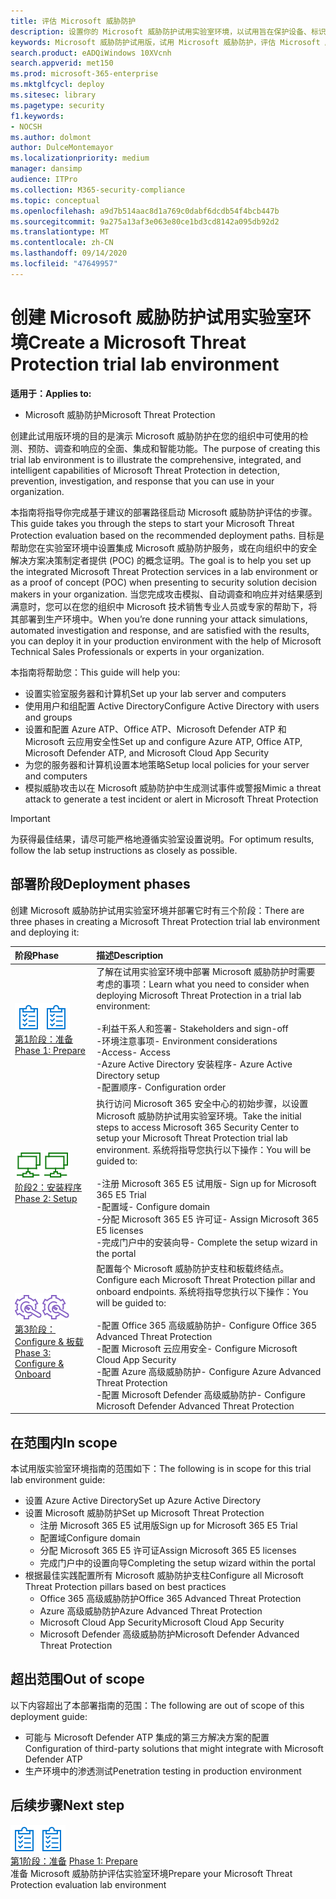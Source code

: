 ```yaml
---
title: 评估 Microsoft 威胁防护
description: 设置你的 Microsoft 威胁防护试用实验室环境，以试用旨在保护设备、标识、数据和应用程序的联合威胁防护解决方案如何帮助贵组织
keywords: Microsoft 威胁防护试用版，试用 Microsoft 威胁防护，评估 Microsoft 威胁防护，Microsoft 威胁防护评估实验室，网络安全，高级持久威胁，企业安全性，设备，设备，标识，用户，数据，应用程序，事件，自动化调查和修正，高级搜寻
search.product: eADQiWindows 10XVcnh
search.appverid: met150
ms.prod: microsoft-365-enterprise
ms.mktglfcycl: deploy
ms.sitesec: library
ms.pagetype: security
f1.keywords:
- NOCSH
ms.author: dolmont
author: DulceMontemayor
ms.localizationpriority: medium
manager: dansimp
audience: ITPro
ms.collection: M365-security-compliance
ms.topic: conceptual
ms.openlocfilehash: a9d7b514aac8d1a769c0dabf6dcdb54f4bcb447b
ms.sourcegitcommit: 9a275a13af3e063e80ce1bd3cd8142a095db92d2
ms.translationtype: MT
ms.contentlocale: zh-CN
ms.lasthandoff: 09/14/2020
ms.locfileid: "47649957"
---
```

# <a name="create-a-microsoft-threat-protection-trial-lab-environment"></a><span data-ttu-id="66feb-104">创建 Microsoft 威胁防护试用实验室环境</span><span class="sxs-lookup"><span data-stu-id="66feb-104">Create a Microsoft Threat Protection trial lab environment</span></span> 

<span data-ttu-id="66feb-105">**适用于：**</span><span class="sxs-lookup"><span data-stu-id="66feb-105">**Applies to:**</span></span>
- <span data-ttu-id="66feb-106">Microsoft 威胁防护</span><span class="sxs-lookup"><span data-stu-id="66feb-106">Microsoft Threat Protection</span></span>

<span data-ttu-id="66feb-107">创建此试用版环境的目的是演示 Microsoft 威胁防护在您的组织中可使用的检测、预防、调查和响应的全面、集成和智能功能。</span><span class="sxs-lookup"><span data-stu-id="66feb-107">The purpose of creating this trial lab environment is to illustrate the comprehensive, integrated, and intelligent capabilities of Microsoft Threat Protection in detection, prevention, investigation, and response that you can use in your organization.</span></span> 

<span data-ttu-id="66feb-108">本指南将指导你完成基于建议的部署路径启动 Microsoft 威胁防护评估的步骤。</span><span class="sxs-lookup"><span data-stu-id="66feb-108">This guide takes you through the steps to start your Microsoft Threat Protection evaluation based on the recommended deployment paths.</span></span> <span data-ttu-id="66feb-109">目标是帮助您在实验室环境中设置集成 Microsoft 威胁防护服务，或在向组织中的安全解决方案决策制定者提供 (POC) 的概念证明。</span><span class="sxs-lookup"><span data-stu-id="66feb-109">The goal is to help you set up the integrated Microsoft Threat Protection services in a lab environment or as a proof of concept (POC) when presenting to security solution decision makers in your organization.</span></span> <span data-ttu-id="66feb-110">当您完成攻击模拟、自动调查和响应并对结果感到满意时，您可以在您的组织中 Microsoft 技术销售专业人员或专家的帮助下，将其部署到生产环境中。</span><span class="sxs-lookup"><span data-stu-id="66feb-110">When you’re done running your attack simulations, automated investigation and response, and are satisfied with the results, you can deploy it in your production environment with the help of Microsoft Technical Sales Professionals or experts in your organization.</span></span> 

<span data-ttu-id="66feb-111">本指南将帮助您：</span><span class="sxs-lookup"><span data-stu-id="66feb-111">This guide will help you:</span></span>
- <span data-ttu-id="66feb-112">设置实验室服务器和计算机</span><span class="sxs-lookup"><span data-stu-id="66feb-112">Set up your lab server and computers</span></span>
- <span data-ttu-id="66feb-113">使用用户和组配置 Active Directory</span><span class="sxs-lookup"><span data-stu-id="66feb-113">Configure Active Directory with users and groups</span></span>
- <span data-ttu-id="66feb-114">设置和配置 Azure ATP、Office ATP、Microsoft Defender ATP 和 Microsoft 云应用安全性</span><span class="sxs-lookup"><span data-stu-id="66feb-114">Set up and configure Azure ATP, Office ATP, Microsoft Defender ATP, and Microsoft Cloud App Security</span></span>
- <span data-ttu-id="66feb-115">为您的服务器和计算机设置本地策略</span><span class="sxs-lookup"><span data-stu-id="66feb-115">Setup local policies for your server and computers</span></span>
- <span data-ttu-id="66feb-116">模拟威胁攻击以在 Microsoft 威胁防护中生成测试事件或警报</span><span class="sxs-lookup"><span data-stu-id="66feb-116">Mimic a threat attack to generate a test incident or alert in Microsoft Threat Protection</span></span>

>[!IMPORTANT]
><span data-ttu-id="66feb-117">为获得最佳结果，请尽可能严格地遵循实验室设置说明。</span><span class="sxs-lookup"><span data-stu-id="66feb-117">For optimum results, follow the lab setup instructions as closely as possible.</span></span>


## <a name="deployment-phases"></a><span data-ttu-id="66feb-118">部署阶段</span><span class="sxs-lookup"><span data-stu-id="66feb-118">Deployment phases</span></span>

<span data-ttu-id="66feb-119">创建 Microsoft 威胁防护试用实验室环境并部署它时有三个阶段：</span><span class="sxs-lookup"><span data-stu-id="66feb-119">There are three phases in creating a Microsoft Threat Protection trial lab environment and deploying it:</span></span>

|<span data-ttu-id="66feb-120">阶段</span><span class="sxs-lookup"><span data-stu-id="66feb-120">Phase</span></span> | <span data-ttu-id="66feb-121">描述</span><span class="sxs-lookup"><span data-stu-id="66feb-121">Description</span></span> | 
|:-------|:-----|
| <span data-ttu-id="66feb-122">![第1阶段：准备](../../media/prepare.png)</span><span class="sxs-lookup"><span data-stu-id="66feb-122">![Phase 1: Prepare](../../media/prepare.png)</span></span><br>[<span data-ttu-id="66feb-123">第1阶段：准备</span><span class="sxs-lookup"><span data-stu-id="66feb-123">Phase 1: Prepare</span></span>](prepare-mtpeval.md)| <span data-ttu-id="66feb-124">了解在试用实验室环境中部署 Microsoft 威胁防护时需要考虑的事项：</span><span class="sxs-lookup"><span data-stu-id="66feb-124">Learn what you need to consider when deploying Microsoft Threat Protection in a trial lab environment:</span></span> <br><br><span data-ttu-id="66feb-125">-利益干系人和签署</span><span class="sxs-lookup"><span data-stu-id="66feb-125">- Stakeholders and sign-off</span></span> <br> <span data-ttu-id="66feb-126">-环境注意事项</span><span class="sxs-lookup"><span data-stu-id="66feb-126">- Environment considerations</span></span> <br><span data-ttu-id="66feb-127">-Access</span><span class="sxs-lookup"><span data-stu-id="66feb-127">- Access</span></span> <br><span data-ttu-id="66feb-128">-Azure Active Directory 安装程序</span><span class="sxs-lookup"><span data-stu-id="66feb-128">- Azure Active Directory setup</span></span> <br> <span data-ttu-id="66feb-129">-配置顺序</span><span class="sxs-lookup"><span data-stu-id="66feb-129">- Configuration order</span></span>
|  <span data-ttu-id="66feb-130">![阶段2：安装程序](../../media/setup.png)</span><span class="sxs-lookup"><span data-stu-id="66feb-130">![Phase 2: Setup](../../media/setup.png)</span></span> <br>[<span data-ttu-id="66feb-131">阶段2：安装程序</span><span class="sxs-lookup"><span data-stu-id="66feb-131">Phase 2: Setup</span></span>](setup-mtpeval.md)|  <span data-ttu-id="66feb-132">执行访问 Microsoft 365 安全中心的初始步骤，以设置 Microsoft 威胁防护试用实验室环境。</span><span class="sxs-lookup"><span data-stu-id="66feb-132">Take the initial steps to access Microsoft 365 Security Center to setup your Microsoft Threat Protection trial lab environment.</span></span> <span data-ttu-id="66feb-133">系统将指导您执行以下操作：</span><span class="sxs-lookup"><span data-stu-id="66feb-133">You will be guided to:</span></span><br><br><span data-ttu-id="66feb-134">-注册 Microsoft 365 E5 试用版</span><span class="sxs-lookup"><span data-stu-id="66feb-134">- Sign up for Microsoft 365 E5 Trial</span></span> <br>  <span data-ttu-id="66feb-135">-配置域</span><span class="sxs-lookup"><span data-stu-id="66feb-135">- Configure domain</span></span><br><span data-ttu-id="66feb-136">-分配 Microsoft 365 E5 许可证</span><span class="sxs-lookup"><span data-stu-id="66feb-136">- Assign Microsoft 365 E5 licenses</span></span><br><span data-ttu-id="66feb-137">-完成门户中的安装向导</span><span class="sxs-lookup"><span data-stu-id="66feb-137">- Complete the setup wizard in the portal</span></span>|
|  <span data-ttu-id="66feb-138">![第3阶段： Configure & 板载](../../media/config-onboard.png)</span><span class="sxs-lookup"><span data-stu-id="66feb-138">![Phase 3: Configure & Onboard](../../media/config-onboard.png)</span></span> <br>[<span data-ttu-id="66feb-139">第3阶段： Configure & 板载</span><span class="sxs-lookup"><span data-stu-id="66feb-139">Phase 3: Configure & Onboard</span></span>](config-mtpeval.md) | <span data-ttu-id="66feb-140">配置每个 Microsoft 威胁防护支柱和板载终结点。</span><span class="sxs-lookup"><span data-stu-id="66feb-140">Configure each Microsoft Threat Protection pillar and onboard endpoints.</span></span> <span data-ttu-id="66feb-141">系统将指导您执行以下操作：</span><span class="sxs-lookup"><span data-stu-id="66feb-141">You will be guided to:</span></span><br><br><span data-ttu-id="66feb-142">-配置 Office 365 高级威胁防护</span><span class="sxs-lookup"><span data-stu-id="66feb-142">- Configure Office 365 Advanced Threat Protection</span></span><br><span data-ttu-id="66feb-143">-配置 Microsoft 云应用安全</span><span class="sxs-lookup"><span data-stu-id="66feb-143">- Configure Microsoft Cloud App Security</span></span><br><span data-ttu-id="66feb-144">-配置 Azure 高级威胁防护</span><span class="sxs-lookup"><span data-stu-id="66feb-144">- Configure Azure Advanced Threat Protection</span></span><br><span data-ttu-id="66feb-145">-配置 Microsoft Defender 高级威胁防护</span><span class="sxs-lookup"><span data-stu-id="66feb-145">- Configure Microsoft Defender Advanced Threat Protection</span></span> 


## <a name="in-scope"></a><span data-ttu-id="66feb-146">在范围内</span><span class="sxs-lookup"><span data-stu-id="66feb-146">In scope</span></span>

<span data-ttu-id="66feb-147">本试用版实验室环境指南的范围如下：</span><span class="sxs-lookup"><span data-stu-id="66feb-147">The following is in scope for this trial lab environment guide:</span></span>
-   <span data-ttu-id="66feb-148">设置 Azure Active Directory</span><span class="sxs-lookup"><span data-stu-id="66feb-148">Set up Azure Active Directory</span></span>
-   <span data-ttu-id="66feb-149">设置 Microsoft 威胁防护</span><span class="sxs-lookup"><span data-stu-id="66feb-149">Set up Microsoft Threat Protection</span></span>
    -   <span data-ttu-id="66feb-150">注册 Microsoft 365 E5 试用版</span><span class="sxs-lookup"><span data-stu-id="66feb-150">Sign up for Microsoft 365 E5 Trial</span></span>
    -   <span data-ttu-id="66feb-151">配置域</span><span class="sxs-lookup"><span data-stu-id="66feb-151">Configure domain</span></span>
    -   <span data-ttu-id="66feb-152">分配 Microsoft 365 E5 许可证</span><span class="sxs-lookup"><span data-stu-id="66feb-152">Assign Microsoft 365 E5 licenses</span></span>
    -   <span data-ttu-id="66feb-153">完成门户中的设置向导</span><span class="sxs-lookup"><span data-stu-id="66feb-153">Completing the setup wizard within the portal</span></span>
-   <span data-ttu-id="66feb-154">根据最佳实践配置所有 Microsoft 威胁防护支柱</span><span class="sxs-lookup"><span data-stu-id="66feb-154">Configure all Microsoft Threat Protection pillars based on best practices</span></span>
    -   <span data-ttu-id="66feb-155">Office 365 高级威胁防护</span><span class="sxs-lookup"><span data-stu-id="66feb-155">Office 365 Advanced Threat Protection</span></span>
    -   <span data-ttu-id="66feb-156">Azure 高级威胁防护</span><span class="sxs-lookup"><span data-stu-id="66feb-156">Azure Advanced Threat Protection</span></span>
    -   <span data-ttu-id="66feb-157">Microsoft Cloud App Security</span><span class="sxs-lookup"><span data-stu-id="66feb-157">Microsoft Cloud App Security</span></span>
    -   <span data-ttu-id="66feb-158">Microsoft Defender 高级威胁防护</span><span class="sxs-lookup"><span data-stu-id="66feb-158">Microsoft Defender Advanced Threat Protection</span></span>

## <a name="out-of-scope"></a><span data-ttu-id="66feb-159">超出范围</span><span class="sxs-lookup"><span data-stu-id="66feb-159">Out of scope</span></span>

<span data-ttu-id="66feb-160">以下内容超出了本部署指南的范围：</span><span class="sxs-lookup"><span data-stu-id="66feb-160">The following are out of scope of this deployment guide:</span></span>

-   <span data-ttu-id="66feb-161">可能与 Microsoft Defender ATP 集成的第三方解决方案的配置</span><span class="sxs-lookup"><span data-stu-id="66feb-161">Configuration of third-party solutions that might integrate with Microsoft Defender ATP</span></span>
-   <span data-ttu-id="66feb-162">生产环境中的渗透测试</span><span class="sxs-lookup"><span data-stu-id="66feb-162">Penetration testing in production environment</span></span>

## <a name="next-step"></a><span data-ttu-id="66feb-163">后续步骤</span><span class="sxs-lookup"><span data-stu-id="66feb-163">Next step</span></span>
<span data-ttu-id="66feb-164">![第1阶段：准备](../../media/prepare.png)</span><span class="sxs-lookup"><span data-stu-id="66feb-164">![Phase 1: Prepare](../../media/prepare.png)</span></span> <br><span data-ttu-id="66feb-165">[第1阶段：准备](prepare-mtpeval.md) 
</span><span class="sxs-lookup"><span data-stu-id="66feb-165">[Phase 1: Prepare](prepare-mtpeval.md) 
</span></span><br> <span data-ttu-id="66feb-166">准备 Microsoft 威胁防护评估实验室环境</span><span class="sxs-lookup"><span data-stu-id="66feb-166">Prepare your Microsoft Threat Protection evaluation lab environment</span></span>
